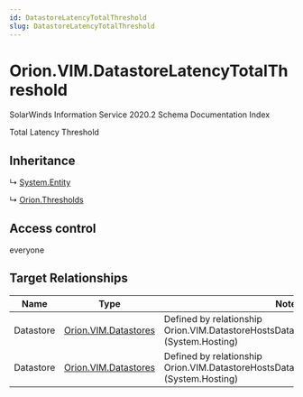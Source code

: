 ```yaml
---
id: DatastoreLatencyTotalThreshold
slug: DatastoreLatencyTotalThreshold
---
```


# Orion.VIM.DatastoreLatencyTotalThreshold

SolarWinds Information Service 2020.2 Schema Documentation Index

Total Latency Threshold

## Inheritance

↳ [System.Entity](./../System/Entity)

↳ [Orion.Thresholds](./../Orion/Thresholds)

## Access control

everyone

## Target Relationships

| Name | Type | Notes |
| ------ | ------ | ------ |
| Datastore | [Orion.VIM.Datastores](./../Orion.VIM/Datastores) | Defined by relationship Orion.VIM.DatastoreHostsDatastoreLatencyTotalThreshold (System.Hosting) |
| Datastore | [Orion.VIM.Datastores](./../Orion.VIM/Datastores) | Defined by relationship Orion.VIM.DatastoreHostsDatastoreLatencyTotalThreshold (System.Hosting) |

